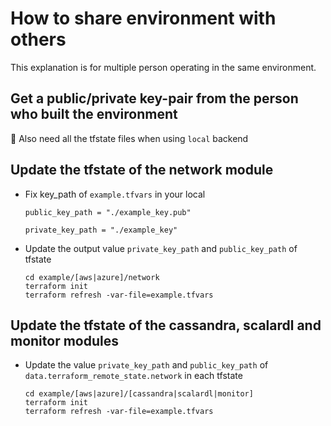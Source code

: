 # How to share environment with others

This explanation is for multiple person operating in the same environment.

## Get a public/private key-pair from the person who built the environment

:memo: Also need all the tfstate files when using `local` backend

## Update the tfstate of the network module

- Fix key_path of `example.tfvars` in your local

  ```
  public_key_path = "./example_key.pub"

  private_key_path = "./example_key"
  ```

- Update the output value `private_key_path` and `public_key_path` of tfstate

  ```
  cd example/[aws|azure]/network
  terraform init
  terraform refresh -var-file=example.tfvars
  ```

## Update the tfstate of the cassandra, scalardl and monitor modules

- Update the value `private_key_path` and `public_key_path` of `data.terraform_remote_state.network` in each tfstate

  ```
  cd example/[aws|azure]/[cassandra|scalardl|monitor]
  terraform init
  terraform refresh -var-file=example.tfvars
  ```
